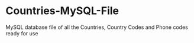 # Countries-MySQL-File

MySQL database file of all the Countries, Country Codes and Phone codes ready for use

